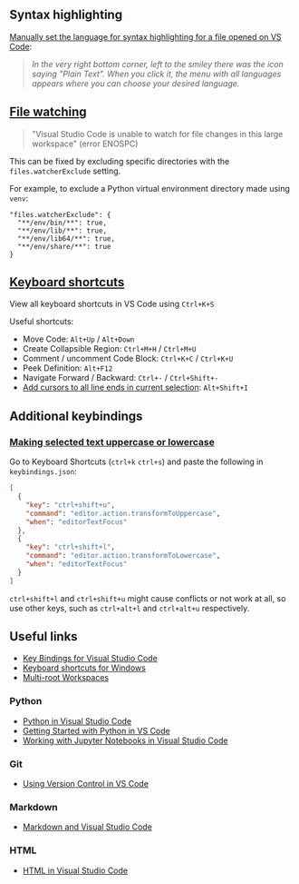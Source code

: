 ## Syntax highlighting

[Manually set the language for syntax highlighting for a file opened on VS Code](https://stackoverflow.com/a/30776845):

> *In the very right bottom corner, left to the smiley there was the icon saying "Plain Text". When you click it, the menu with all languages appears where you can choose your desired language.*

## [File watching](https://code.visualstudio.com/docs/setup/linux#_visual-studio-code-is-unable-to-watch-for-file-changes-in-this-large-workspace-error-enospc)

> "Visual Studio Code is unable to watch for file changes in this large workspace" (error ENOSPC)

This can be fixed by excluding specific directories with the `files.watcherExclude` setting.

For example, to exclude a Python virtual environment directory made using `venv`:

```jsonc
"files.watcherExclude": {
  "**/env/bin/**": true,
  "**/env/lib/**": true,
  "**/env/lib64/**": true,
  "**/env/share/**": true
}
```

## [Keyboard shortcuts](https://vslive.com/Blogs/News-and-Tips/2015/04/5-VS-Keyboard-Shortcuts.aspx)

View all keyboard shortcuts in VS Code using `Ctrl+K+S`

Useful shortcuts:

- Move Code: `Alt+Up` / `Alt+Down`
- Create Collapsible Region: `Ctrl+M+H` / `Ctrl+M+U`
- Comment / uncomment Code Block: `Ctrl+K+C` / `Ctrl+K+U`
- Peek Definition: `Alt+F12`
- Navigate Forward / Backward: `Ctrl+-` / `Ctrl+Shift+-`
- [Add cursors to all line ends in current selection](https://stackoverflow.com/a/46244456): `Alt+Shift+I`

## Additional keybindings

### [Making selected text uppercase or lowercase](https://stackoverflow.com/a/41688564)

Go to Keyboard Shortcuts (`ctrl+k` `ctrl+s`) and paste the following in `keybindings.json`:

```json
[
  {
    "key": "ctrl+shift+u",
    "command": "editor.action.transformToUppercase",
    "when": "editorTextFocus"
  },
  {
    "key": "ctrl+shift+l",
    "command": "editor.action.transformToLowercase",
    "when": "editorTextFocus"
  }
]
```

`ctrl+shift+l` and `ctrl+shift+u` might cause conflicts or not work at all, so use other keys, such as `ctrl+alt+l` and `ctrl+alt+u` respectively.

## Useful links

- [Key Bindings for Visual Studio Code](https://code.visualstudio.com/docs/getstarted/keybindings)
- [Keyboard shortcuts for Windows](https://code.visualstudio.com/shortcuts/keyboard-shortcuts-windows.pdf)
- [Multi-root Workspaces](https://code.visualstudio.com/docs/editor/multi-root-workspaces)

### Python

- [Python in Visual Studio Code](https://code.visualstudio.com/docs/languages/python#_install-python-and-the-python-extension)
- [Getting Started with Python in VS Code](https://code.visualstudio.com/docs/python/python-tutorial)
- [Working with Jupyter Notebooks in Visual Studio Code](https://code.visualstudio.com/docs/datascience/jupyter-notebooks)

### Git

- [Using Version Control in VS Code](https://code.visualstudio.com/Docs/editor/versioncontrol)

### Markdown

- [Markdown and Visual Studio Code](https://code.visualstudio.com/docs/languages/markdown)

### HTML

- [HTML in Visual Studio Code](https://code.visualstudio.com/docs/languages/html)
